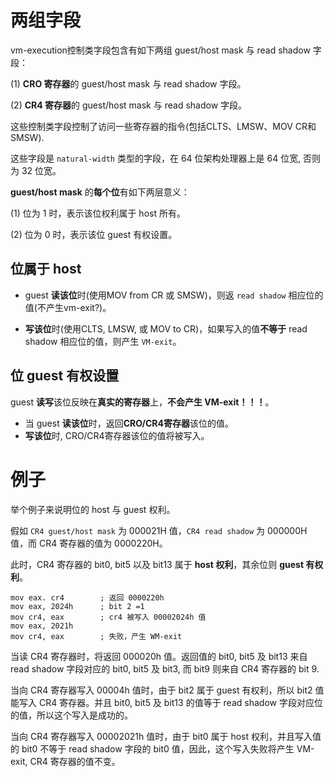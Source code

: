 # 两组字段

vm-execution控制类字段包含有如下两组 guest/host mask 与 read shadow 字段： 

(1) **CRO 寄存器**的 guest/host mask 与 read shadow 字段。

(2) **CR4 寄存器**的 guest/host mask 与 read shadow 字段。

这些控制类字段控制了访问一些寄存器的指令(包括CLTS、LMSW、MOV CR和SMSW).

这些字段是 `natural-width` 类型的字段，在 64 位架构处理器上是 64 位宽, 否则为 32 位宽。

**guest/host mask** 的**每个位**有如下两层意义：

(1) 位为 1 时，表示该位权利属于 host 所有。

(2) 位为 0 时，表示该位 guest 有权设置。

## 位属于 host

* guest **读该位**时(使用MOV from CR 或 SMSW)，则返 `read shadow` 相应位的值(不产生vm-exit?)。

* **写该位**时(使用CLTS, LMSW, 或 MOV to CR)，如果写入的值**不等于**  read shadow 相应位的值，则产生 `VM-exit`。

## 位 guest 有权设置

guest **读写**该位反映在**真实的寄存器**上，**不会产生 VM-exit！！！**。
* 当 guest **读该位**时，返回**CRO/CR4寄存器**该位的值。
* **写该位**时, CRO/CR4寄存器该位的值将被写入。

# 例子

举个例子来说明位的 host 与 guest 权利。

假如 `CR4 guest/host mask` 为 000021H 值，`CR4 read shadow` 为 000000H 值，而 CR4 寄存器的值为 0000220H。

此时，CR4 寄存器的 bit0, bit5 以及 bit13 属于 **host 权利**，其余位则 **guest 有权利**。

```
mov eax. cr4        ; 返回 0000220h
mov eax, 2024h      ; bit 2 =1
mov cr4, eax        ; cr4 被写入 00002024h 值
mov eax, 2021h
mov cr4, eax        ; 失败，产生 WM-exit
```

当读 CR4 寄存器时，将返回 000020h 值。返回值的 bit0, bit5 及 bit13 来自 read  shadow 字段对应的 bit0, bit5 及 bit3, 而 bit9 则来自 CR4 寄存器的 bit 9.

当向 CR4 寄存器写入 00004h 值时，由于 bit2 属于 guest 有权利，所以 bit2 值能写入 CR4 寄存器。并且 bit0, bit5 及 bit13 的值等于 read shadow 字段对应位的值，所以这个写入是成功的。

当向 CR4 寄存器写入 00002021h 值时，由于 bit0 属于 host 权利，并且写入值的 bit0 不等于 read shadow 字段的 bit0 值，因此，这个写入失败将产生 VM-exit, CR4 寄存器的值不变。